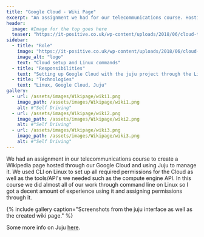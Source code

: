 ```yaml
---
title: "Google Cloud - Wiki Page"
excerpt: "An assignment we had for our telecommunications course. Hosting a public wiki page using Google Cloud, Juju, and Linux."
header:
  image: #Image for the top goes here
  teaser: "https://it-positive.co.uk/wp-content/uploads/2018/06/cloud-technology.jpg"
sidebar:
  - title: "Role"
    image: "https://it-positive.co.uk/wp-content/uploads/2018/06/cloud-technology.jpg"
    image_alt: "logo"
    text: "Cloud setup and Linux commands"
  - title: "Responsibilities"
    text: "Setting up Google Cloud with the juju project through the Linux console as well as the wiki page."
  - title: "Technologies"
    text: "Linux, Google Cloud, Juju"
gallery:
  - url: /assets/images/Wikipage/wiki1.png
    image_path: /assets/images/Wikipage/wiki1.png
    alt: #"Self Driving"
  - url: /assets/images/Wikipage/wiki2.png
    image_path: /assets/images/Wikipage/wiki2.png
    alt: #"Self Driving"
  - url: /assets/images/Wikipage/wiki3.png
    image_path: /assets/images/Wikipage/wiki3.png
    alt: #"Self Driving"
---
```


We had an assignment in our telecommunications course to create a Wikipedia page hosted through our Google Cloud and using Juju to manage it. We used CLI on Linux to set up all required permissions for the Cloud as well as the tools/API's we needed such as the compute engine API. In this course we did almost all of our work through command line on Linux so I got a decent amount of experience using it and assigning permissions through it.

{% include gallery caption="Screenshots from the juju interface as well as the created wiki page." %}

Some more info on Juju [here](https://jaas.ai/).
